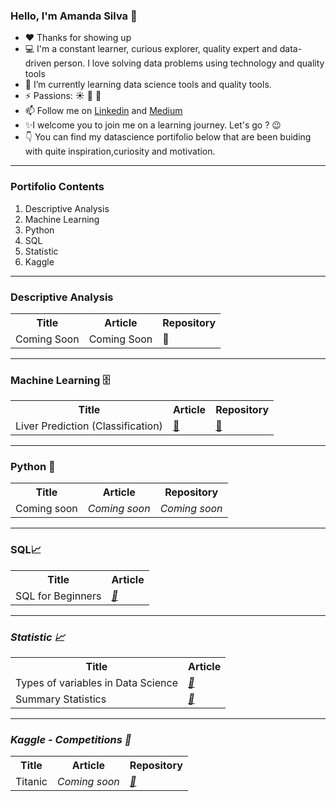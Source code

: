 ### Hello, I'm Amanda Silva 👋

- :heart: Thanks for showing up
- :computer: I'm a constant learner, curious explorer, quality expert and data-driven person. I love solving data problems using technology and quality tools
- 🌱 I’m currently learning data science tools and quality tools.
- ⚡ Passions: :sunny: :leaves: :apple:
- 📫 Follow me on <a href="https://www.linkedin.com/in/amanda-rnds/">Linkedin</a> and <a href="https://medium.com/@amanda.rnds18">Medium</a>
- :sparkles:I welcome you to join me on a learning journey. Let's go ? :wink:
- :point_down: You can find my datascience portifolio below that are been buiding with quite inspiration,curiosity and motivation. 

<hr size="2" color="blue" width="100%">

### Portifolio Contents
1. Descriptive Analysis
2. Machine Learning  
3. Python
4. SQL
5. Statistic
6. Kaggle
<hr size="2" color="blue" width="100%">

### Descriptive Analysis
<table>
  <tr>
    <th> Title </th>
    <th> Article</th>
    <th>Repository</th>
  </tr>
  <tr>
    <td>Coming Soon </td>
    <td>Coming Soon <a> </a></td>
    <td> <a Coming Soon >🔗 </a></td>
  </tr>
</table>

<hr size="2" color="blue" width="100%">

### Machine Learning 🗄️
<table>
  <tr>
    <th> Title </th>
    <th> Article</th>
    <th>Repository</th>
  </tr>
  <tr>
    <td>Liver Prediction (Classification) </td>
    <td><a href="https://github.com/amandarnds/Predict-Liver-Disease/blob/main/README.md">🔗 </a></td>
    <td> <a href="https://github.com/amandarnds/Predict-Liver-Disease/blob/main/Predict-Liver-Disease.ipynb">🔗 </a></td>
  </tr>
</table>

<hr size="2" color="blue" width="100%">

### Python :snake:
<table>
  <tr>
    <th> Title </th>
    <th> Article</th>
    <th>Repository</th>
  </tr>
  <tr>
    <td>Coming soon</td>
    <td><em>Coming soon<em></td>
    <td><em>Coming soon<em></td>
  </tr>
</table>

<hr size="2" color="blue" width="100%">

### SQL:chart_with_upwards_trend:
 <table>
  <tr>
    <th> Title </th>
    <th> Article</th>
  </tr>
  <tr>
    <td>SQL for Beginners</td>
    <td><em><a href="https://medium.com/@amanda.rnds18/sql-for-beginners-1f6345c8a52d">🔗 </a></td><em>
  </tr>
</table>

<hr size="2" color="blue" width="100%">
   
### Statistic :chart_with_upwards_trend:
 <table>
  <tr>
    <th> Title </th>
    <th> Article</th>
  </tr>
  <tr>
    <td>Types of variables in Data Science</td>
    <td><em><a href="https://medium.com/@amanda.rnds18/types-of-variables-in-statistics-2ea68ba0defb">🔗 </a></td><em>
  </tr>
    <tr>
    <td>Summary Statistics</td>
    <td><em><a href="https://medium.com/@amanda.rnds18/summary-statistics-af5a3549b07e">🔗 </a></td><em>
  </tr>
</table>

<hr size="2" color="blue" width="100%">

### Kaggle - Competitions :mag_right:
 <table>
  <tr>
    <th> Title </th>
    <th> Article</th>
    <th>Repository</th>
  </tr>
  <tr>
    <td>Titanic</td>
    <td><em>Coming soon<em></td>
    <td><em><a href="https://github.com/amandarnds/Titanic">🔗</a></td><em> 
  </tr>
</table>
<!--
